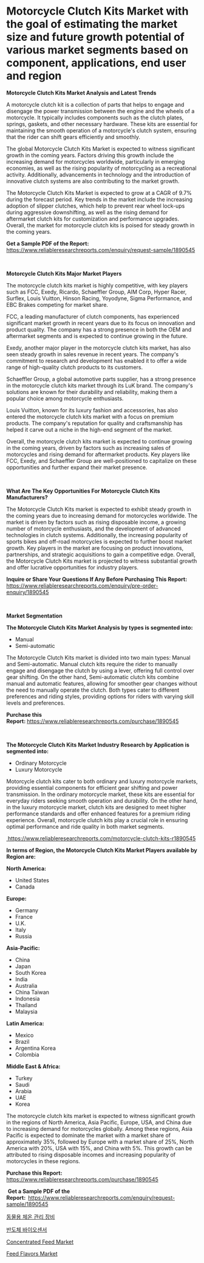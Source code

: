 <p><h1>Motorcycle Clutch Kits Market with the goal of estimating the market size and future growth potential of various market segments based on component, applications, end user and region</h1></p><p><strong>Motorcycle Clutch Kits Market Analysis and Latest Trends</strong></p>
<p><p>A motorcycle clutch kit is a collection of parts that helps to engage and disengage the power transmission between the engine and the wheels of a motorcycle. It typically includes components such as the clutch plates, springs, gaskets, and other necessary hardware. These kits are essential for maintaining the smooth operation of a motorcycle's clutch system, ensuring that the rider can shift gears efficiently and smoothly.</p><p>The global Motorcycle Clutch Kits Market is expected to witness significant growth in the coming years. Factors driving this growth include the increasing demand for motorcycles worldwide, particularly in emerging economies, as well as the rising popularity of motorcycling as a recreational activity. Additionally, advancements in technology and the introduction of innovative clutch systems are also contributing to the market growth.</p><p>The Motorcycle Clutch Kits Market is expected to grow at a CAGR of 9.7% during the forecast period. Key trends in the market include the increasing adoption of slipper clutches, which help to prevent rear wheel lock-ups during aggressive downshifting, as well as the rising demand for aftermarket clutch kits for customization and performance upgrades. Overall, the market for motorcycle clutch kits is poised for steady growth in the coming years.</p></p>
<p><strong>Get a Sample PDF of the Report:&nbsp;</strong> <a href="https://www.reliableresearchreports.com/enquiry/request-sample/1890545">https://www.reliableresearchreports.com/enquiry/request-sample/1890545</a></p>
<p>&nbsp;</p>
<p><strong>Motorcycle Clutch Kits Major Market Players</strong></p>
<p><p>The motorcycle clutch kits market is highly competitive, with key players such as FCC, Exedy, Ricardo, Schaeffler Group, AIM Corp, Hyper Racer, Surflex, Louis Vuitton, Hinson Racing, Yoyodyne, Sigma Performance, and EBC Brakes competing for market share. </p><p>FCC, a leading manufacturer of clutch components, has experienced significant market growth in recent years due to its focus on innovation and product quality. The company has a strong presence in both the OEM and aftermarket segments and is expected to continue growing in the future.</p><p>Exedy, another major player in the motorcycle clutch kits market, has also seen steady growth in sales revenue in recent years. The company's commitment to research and development has enabled it to offer a wide range of high-quality clutch products to its customers.</p><p>Schaeffler Group, a global automotive parts supplier, has a strong presence in the motorcycle clutch kits market through its LuK brand. The company's solutions are known for their durability and reliability, making them a popular choice among motorcycle enthusiasts.</p><p>Louis Vuitton, known for its luxury fashion and accessories, has also entered the motorcycle clutch kits market with a focus on premium products. The company's reputation for quality and craftsmanship has helped it carve out a niche in the high-end segment of the market.</p><p>Overall, the motorcycle clutch kits market is expected to continue growing in the coming years, driven by factors such as increasing sales of motorcycles and rising demand for aftermarket products. Key players like FCC, Exedy, and Schaeffler Group are well-positioned to capitalize on these opportunities and further expand their market presence.</p></p>
<p>&nbsp;</p>
<p><strong>What Are The Key Opportunities For Motorcycle Clutch Kits Manufacturers?</strong></p>
<p><p>The Motorcycle Clutch Kits market is expected to exhibit steady growth in the coming years due to increasing demand for motorcycles worldwide. The market is driven by factors such as rising disposable income, a growing number of motorcycle enthusiasts, and the development of advanced technologies in clutch systems. Additionally, the increasing popularity of sports bikes and off-road motorcycles is expected to further boost market growth. Key players in the market are focusing on product innovations, partnerships, and strategic acquisitions to gain a competitive edge. Overall, the Motorcycle Clutch Kits market is projected to witness substantial growth and offer lucrative opportunities for industry players.</p></p>
<p><strong>Inquire or Share Your Questions If Any Before Purchasing This Report:</strong> <a href="https://www.reliableresearchreports.com/enquiry/pre-order-enquiry/1890545">https://www.reliableresearchreports.com/enquiry/pre-order-enquiry/1890545</a></p>
<p>&nbsp;</p>
<p><strong>Market Segmentation</strong></p>
<p><strong>The Motorcycle Clutch Kits Market Analysis by types is segmented into:</strong></p>
<p><ul><li>Manual</li><li>Semi-automatic</li></ul></p>
<p><p>The Motorcycle Clutch Kits market is divided into two main types: Manual and Semi-automatic. Manual clutch kits require the rider to manually engage and disengage the clutch by using a lever, offering full control over gear shifting. On the other hand, Semi-automatic clutch kits combine manual and automatic features, allowing for smoother gear changes without the need to manually operate the clutch. Both types cater to different preferences and riding styles, providing options for riders with varying skill levels and preferences.</p></p>
<p><strong>Purchase this Report:&nbsp;</strong><a href="https://www.reliableresearchreports.com/purchase/1890545">https://www.reliableresearchreports.com/purchase/1890545</a></p>
<p>&nbsp;</p>
<p><strong>The Motorcycle Clutch Kits Market Industry Research by Application is segmented into:</strong></p>
<p><ul><li>Ordinary Motorcycle</li><li>Luxury Motorcycle</li></ul></p>
<p><p>Motorcycle clutch kits cater to both ordinary and luxury motorcycle markets, providing essential components for efficient gear shifting and power transmission. In the ordinary motorcycle market, these kits are essential for everyday riders seeking smooth operation and durability. On the other hand, in the luxury motorcycle market, clutch kits are designed to meet higher performance standards and offer enhanced features for a premium riding experience. Overall, motorcycle clutch kits play a crucial role in ensuring optimal performance and ride quality in both market segments.</p></p>
<p><a href="https://www.reliableresearchreports.com/motorcycle-clutch-kits-r1890545">&nbsp;https://www.reliableresearchreports.com/motorcycle-clutch-kits-r1890545</a></p>
<p><strong>In terms of Region, the Motorcycle Clutch Kits Market Players available by Region are:</strong></p>
<p>
    <p> <strong> North America: </strong>
        <ul>
            <li>United States</li>
            <li>Canada</li>
        </ul>
        </p> 
    <p> <strong> Europe: </strong>
        <ul>
            <li>Germany</li>
            <li>France</li>
            <li>U.K.</li>
            <li>Italy</li>
            <li>Russia</li>
        </ul>
        </p> 
    <p> <strong> Asia-Pacific: </strong>
        <ul>
            <li>China</li>
            <li>Japan</li>
            <li>South Korea</li>
            <li>India</li>
            <li>Australia</li>
            <li>China Taiwan</li>
            <li>Indonesia</li>
            <li>Thailand</li>
            <li>Malaysia</li>
        </ul>
        </p> 
    <p> <strong> Latin America: </strong>
        <ul>
            <li>Mexico</li>
            <li>Brazil</li>
            <li>Argentina Korea</li>
            <li>Colombia</li>
        </ul>
        </p> 
    <p> <strong> Middle East & Africa: </strong>
        <ul>
            <li>Turkey</li>
            <li>Saudi</li>
            <li>Arabia</li>
            <li>UAE</li>
            <li>Korea</li>
        </ul>
    </p>
    </p>
<p><p>The motorcycle clutch kits market is expected to witness significant growth in the regions of North America, Asia Pacific, Europe, USA, and China due to increasing demand for motorcycles globally. Among these regions, Asia Pacific is expected to dominate the market with a market share of approximately 35%, followed by Europe with a market share of 25%, North America with 20%, USA with 15%, and China with 5%. This growth can be attributed to rising disposable incomes and increasing popularity of motorcycles in these regions.</p></p>
<p><strong>Purchase this Report: </strong><a href="https://www.reliableresearchreports.com/purchase/1890545">https://www.reliableresearchreports.com/purchase/1890545</a></p>
<p>&nbsp;<strong>Get a Sample PDF of the Report:&nbsp;&nbsp;</strong><a href="https://www.reliableresearchreports.com/enquiry/request-sample/1890545">https://www.reliableresearchreports.com/enquiry/request-sample/1890545</a></p>
<p><strong></strong></p>
<p><p><a href="https://github.com/Marcosoenrt565736/Market-Research-Report-List-1/blob/main/1829706114243.md">동물용 체온 관리 장비</a></p><p><a href="https://medium.com/@kellylyncyh543964/%EB%B0%98%EB%8F%84%EC%B2%B4-%EC%83%9D%EC%B2%B4-%EC%84%BC%EC%84%9C-%EC%8B%9C%EC%9E%A5%EC%97%90-%EB%8C%80%ED%95%9C-%EC%8B%AC%EC%B8%B5%EC%A0%81%EC%9D%B8-%ED%83%90%EA%B5%AC-%EB%8F%99%ED%96%A5-%EC%8B%9C%EC%9E%A5-%EC%84%B8%EB%B6%84%ED%99%94-%EB%B0%8F-%EA%B2%BD%EC%9F%81-%EB%B6%84%EC%84%9D-bffe5048a9f9">반도체 바이오센서</a></p><p><a href="https://github.com/myacatherineblakecaczo9vcsw/Market-Research-Report-List-3/blob/main/concentrated-feed-market.md">Concentrated Feed Market</a></p><p><a href="https://github.com/irfadac/Market-Research-Report-List-3/blob/main/feed-flavors-market.md">Feed Flavors Market</a></p></p>